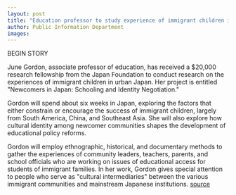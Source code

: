 ```yaml
---
layout: post
title: "Education professor to study experience of immigrant children in Japan"
author: Public Information Department
images:
---
```


BEGIN STORY

June Gordon, associate professor of education, has received a $20,000 research fellowship from the Japan Foundation to conduct research on the experiences of immigrant children in urban Japan. Her project is entitled "Newcomers in Japan: Schooling and Identity Negotiation."

Gordon will spend about six weeks in Japan, exploring the factors that either constrain or encourage the success of immigrant children, largely from South America, China, and Southeast Asia. She will also explore how cultural identity among newcomer communities shapes the development of educational policy reforms.

Gordon will employ ethnographic, historical, and documentary methods to gather the experiences of community leaders, teachers, parents, and school officials who are working on issues of educational access for students of immigrant families. In her work, Gordon gives special attention to people who serve as "cultural intermediaries" between the various immigrant communities and mainstream Japanese institutions.
[source](http://www1.ucsc.edu/currents/05-06/01-23/awards-gordon.asp "Permalink to awards-gordon")
